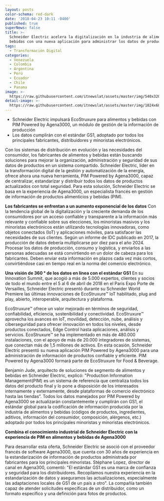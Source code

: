 ```yaml
---
layout: posts
color-schema: red-dark
date: '2018-04-23 10:11 -0400'
published: true
superNews: false
title: >-
  Schneider Electric acelera la digitalización en la industria de alimentos y
  bebidas con una nueva aplicación para administrar los datos de productos
tags:
  - Transformación Digital
categories:
  - Venezuela
  - Colombia
  - Argentina
  - Perú
  - Ecuador
  - Chile
  - Panama
image: >-
  https://raw.githubusercontent.com/itnewslat/assets/master/img/540x320/Schneider-Electric-evento-p.jpg
detail-image: >-
  https://raw.githubusercontent.com/itnewslat/assets/master/img/1024x680/Schneider-Electric-evento-g.jpg
---
```

- Schneider Electric impulsará EcoStruxure para alimentos y bebidas con PIM Powered by Agena3000, un módulo de gestión de la información de producción
- Los datos cumplirán con el estándar GS1, adoptado por todos los principales fabricantes, distribuidores y minoristas electrónicos.

Con los sistemas de distribución en evolución y las necesidades del consumidor, los fabricantes de alimentos y bebidas están buscando soluciones para mejorar la organización, administración y seguridad de sus datos de productos en un sistema compartido. Schneider Electric, líder en la transformación digital de la gestión y automatización de la energía, ofrece ahora una nueva herramienta, PIM Powered by Agena3000, capaz de centralizar, estandarizar y distribuir todos los datos de productos actualizados con total seguridad. Para esta solución, Schneider Electric se basa en la experiencia de Agena3000, un especialista francés en gestión de información de productos alimenticios y bebidas (PIM).

**Los fabricantes se enfrentan a un aumento exponencial de los datos**
Con la tendencia global de la digitalización y la creciente demanda de los consumidores por un acceso confiable y transparente a la información más relevante y confiable sobre sus elecciones, los minoristas masivos y los minoristas electrónicos están utilizando tecnologías innovadoras, como objetos conectados (IoT) y aplicaciones móviles, para satisfacer las  necesidades de sus clientes. Según un informe de IDC publicado en 2017, la producción de datos debería multiplicarse por diez para el año 2024. Procesar los datos de producción, consumo y logística, y enviarlos a las personas adecuadas se está convirtiendo en un dolor de cabeza para los fabricantes. Deben enviar esta información en plazos cada vez más cortos, convirtiéndose casi en tiempo real en la norma del comercio electrónico.

**Una visión de 360 ° de los datos en línea con el estándar GS1**
En su Innovation Summit, que acogió a más de 5.000 expertos, clientes y socios de todo el mundo entre el 5 al 6 de abril de 2018 en el Paris Expo Porte de Versailles, Schneider Electric presentó durante su Schneider World Premiere las últimas innovaciones de EcoStruxure™ IoT habilitado, plug and play, abierto, interoperable, arquitectura y plataforma. 

EcoStruxure™ ofrece un valor mejorado en términos de seguridad, confiabilidad, eficiencia, sostenibilidad y conectividad. EcoStruxure™ aprovecha los avances en IoT, movilidad, detección, nube, análisis y ciberseguridad para ofrecer innovación en todos los niveles, desde productos conectados, Edge Control hasta aplicaciones, análisis y servicios. EcoStruxure™ se ha implementado en más de 480.000 instalaciones, con el apoyo de más de 20.000 integradores de sistemas, que conectan más de 1,5 millones de activos. En esta ocasión, Schneider Electric presentó su nueva aplicación PIM Powered by Agena3000 para una administración de información de productos confiable y eficiente. PIM Powered by Agena3000 formará parte de EcoStruxure for Food & Beverage.

Benjamin Jude, arquitecto de soluciones de segmento de alimentos y bebidas en Schneider Electric, explicó: "Production Information Management(PIM) es un sistema de referencia que centraliza todos los datos del producto final y lo pone a disposición de los interesados internamente y externamente, desde plataformas de comercio electrónico hasta las tiendas”. Todos los datos manejados por PIM Powered by Agena3000 se actualizarán constantemente y cumplirán con GS1, el estándar global para la codificación de información producida por la industria de alimentos y bebidas (códigos de productos, ingredientes, aditivos, información del consumidor, composición, alérgenos, etc.) adoptado por todos los principales minoristas y minoristas electrónicos.

**Combina el conocimiento industrial de Schneider Electric con la experiencia de PIM en alimentos y bebidas de Agena3000**

Para desarrollar esta oferta, Schneider Electric se asoció con el proveedor francés de software Agena3000, que cuenta con 30 años de experiencia en la estandarización de información de productos administrada por fabricantes para los principales minoristas. Stéphane Lopez, director de canal en Agena300, comentó: "El estándar GS1 es una marca de confianza y seguridad para los distribuidores. Recopilamos nuestra experiencia en la estandarización de datos y aseguramos las actualizaciones, especialmente las adaptaciones locales de GS1 de un país a otro". La compañía también capaz de atender solicitudes específicas de un distribuidor, como un formato específico y una definición para fotos de productos.

